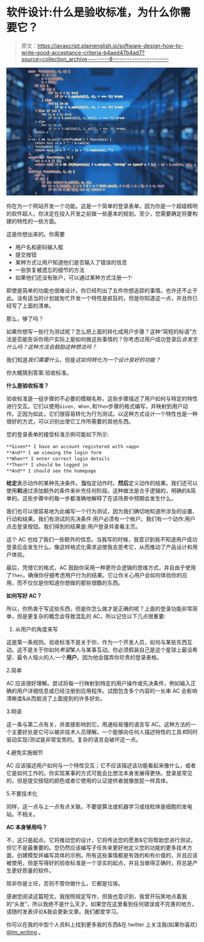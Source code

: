 # 软件设计:什么是验收标准，为什么你需要它？

> 原文：<https://javascript.plainenglish.io/software-design-how-to-write-good-acceptance-criteria-b4aed47b4ad7?source=collection_archive---------8----------------------->

![](img/9950ea1407231edca06f069267360eaa.png)

你在为一个网站开发一个功能。这是一个简单的登录表单。因为你是一个超级精明的软件超人，你决定在投入开发之前做一些基本的规划。至少，您需要确定将要构建的特性的一些方面。

这是你想出来的。你需要

*   用户名和密码输入框
*   提交按钮
*   某种方式让用户知道他们是否输入了错误的信息
*   一些恢复被遗忘的细节的方法
*   如果他们还没有账户，可以通过某种方式注册一个

即使是简单的功能也很难设计。你已经列出了五件你想追踪的事情。也许还不止于此。没有适当的计划就匆忙开发一个特性是疯狂的，但是你知道这一点，并且你已经写了上面的清单。

那么，够了吗？

如果你想写一些行为测试呢？怎么把上面的转化成用户步骤？这种“简短的标语”方法是否能告诉你用户实际上是如何做这些事情的？你考虑过用户成功登录后*会发生什么吗？这种方法会鼓励这种想法吗？*

我们知道*我们需要什么*，但是*这如何转化为一个设计良好的功能？*

你大概猜到答案:验收标准。

**什么是验收标准？**

验收标准是一组步骤的不必要的模糊名称，这些步骤描述了用户如何与特定的特性进行交互。它们以使用`Given, When,`和`Then`步骤的格式编写，并映射到用户动作。正因为如此，它们很容易转化为行为测试。以这种方式设计一个特性也是一种很好的方式，可以识别出使它工作所需要的其他东西。

您的登录表单的接受标准示例可能如下所示:

```
**Given** I have an account registered with <app>
**And** I am viewing the login form
**When** I enter correct login details
**Then** I should be logged in
**And** I should see the homepage
```

**给定**表示动作的某种先决条件。**当**指定动作时。**然后**定义动作的结果。我们还可以使用**和**通过添加额外的条件来补充任何阶段。这种做法是合乎逻辑的，明确的&简单的。这些步骤中的每一步都准确地解释了在该场景中预期会发生什么。

我们也可以很容易地为此编写一个行为测试，因为我们确切地知道所涉及的设置、行动和结果。我们有测试的先决条件:用户必须有一个帐户。我们有一个动作:用户点击登录按钮。我们得到的结果是:用户登录并查看主页。

这个 AC 也给了我们一些额外的信息。当我写的时候，我意识到我不知道用户成功登录后会发生什么。像这样格式化需求迫使我去思考它，从而推动了产品设计和用户体验。

最后，凭借它的格式，AC 鼓励你采用一种更符合逻辑的思维方式，并且由于使用了`Then`，确保你仔细考虑用户行为的结果。它让你关心用户会如何体验你的应用，而不仅仅是你知道你想做的那些很酷的东西。

**如何写好 AC？**

所以，你热衷于写这些东西，但是你怎么做才是正确的呢？上面的登录功能非常简单，但是更复杂的概念会导致混乱的 AC，所以记住以下几点很重要:

1.  从用户的角度来写

这是第一条规则。验收标准不是关于你，作为一个开发人员，如何与某些东西互动。这不是关于你如何*希望*某人与某事互动。你必须假装自己是这个星球上最没希望、最令人恼火的人:一个**用户**。因为他会摆弄你珍贵的登录表格。

2.简单

AC 应该很好理解。尝试将每一行映射到特定的用户操作或先决条件，例如输入正确的用户详细信息或已经注册到应用程序。试图包含多个内容的一长串 AC 会影响清晰度&从而抵消了上面提到的许多好处。

3.明语

这一条与第二点有关，并直接影响到它。用通俗易懂的语言写 AC。这种方法的一个主要好处是它可以被非技术人员理解。一个能够向任何人描述特性的工具*和*同时驱动实现/测试是非常宝贵的。复杂的语言会破坏这一点。

4.避免实施细节

AC 应该描述用户如何与一个特性交互；它不应该描述该功能看起来像什么，或者它是如何工作的。你实现某事的方式可能会比想法本身发展得更快。登录是常见的，但是提交按钮的颜色或者它使用的认证提供者就像放屁一样具体。

5.不要技术化

同样，这一点与上一点有点关联。不要提算法或机器学习或线粒体是细胞的发电站。不相关。

**AC 本身够用吗？**

不，这只是起点。它将推动您的设计，它将传达您的愿景&它将帮助您进行测试，但它不是最重要的。您仍然应该编写子任务来更好地定义您的功能的更多技术方面，创建模型并编写具体的示例。所有这些事情都是有效的和有价值的，并且应该被使用，但是写得好的验收标准是一个坚实的起点，并且当做得正确时，将总是产生更好质量的软件。

除非你是土坯，否则不管你做什么，它都是垃圾。

感谢您阅读这篇短文。我按照规定写作，但我也意识到，我曾开玩笑地点着我的“头发”，所以我绝不是什么天才。如果您在这里看到任何错误或不完善的地方，请随时发表评论&我会更新文章。我们都爱学习。

你可以在我的中型个人资料上找到更多我的东西&在 twitter 上关注我(如果你喜欢) [@lm_writing](https://twitter.com/lm_writing) 。